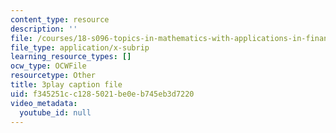 ```yaml
---
content_type: resource
description: ''
file: /courses/18-s096-topics-in-mathematics-with-applications-in-finance-fall-2013/f345251cc1285021be0eb745eb3d7220_vc5dotshPZc.vtt
file_type: application/x-subrip
learning_resource_types: []
ocw_type: OCWFile
resourcetype: Other
title: 3play caption file
uid: f345251c-c128-5021-be0e-b745eb3d7220
video_metadata:
  youtube_id: null
---
```

